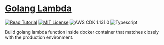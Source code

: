 # [Golang Lambda](https://apoorv.blog/golang-lambda-cdk/)

[![Read Tutorial](https://badgen.now.sh/badge/Read/Tutorial/purple)](https://apoorv.blog/golang-lambda-cdk/)
[![MIT License](https://badgen.now.sh/badge/License/MIT/blue)](https://github.com/apoorvmote/cdk-examples/blob/master/License.md)
![AWS CDK 1.131.0](https://badgen.net/badge/aws-cdk/1.131.0/yellow)
![Typescript](https://badgen.net/badge/icon/typescript?icon=typescript&label)

Build golang lambda function inside docker container that matches closely with the production environment. 